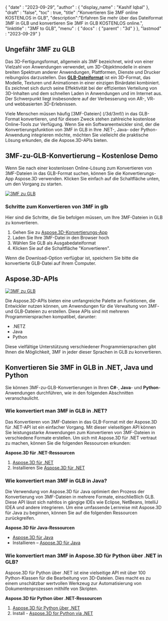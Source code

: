 {
  "date" : "2023-09-29",
  "author" : {
    "display_name" : "Kashif Iqbal"
},
  "draft" : "false",
  "toc" : true,
  "title" :"Konvertieren Sie 3MF online KOSTENLOS in GLB",
  "description":"Erfahren Sie mehr über das Dateiformat 3MF in GLB und konvertieren Sie 3MF in GLB KOSTENLOS online.",
  "linktitle" : "3MF to GLB",
  "menu" : {
    "docs" : {
      "parent" : "3d"
}
},
  "lastmod" : "2023-09-29"
}

## Ungefähr 3MF zu GLB

Das 3D-Fertigungsformat, allgemein als 3MF bezeichnet, wird von einer Vielzahl von Anwendungen verwendet, um 3D-Objektmodelle in einem breiten Spektrum anderer Anwendungen, Plattformen, Dienste und Drucker reibungslos darzustellen. Das **[GLB-Dateiformat](/3d/glb/)** ist ein 3D-Format, das Modelle, Texturen und Animationen in einer einzigen Binärdatei kombiniert. Es zeichnet sich durch seine Effektivität bei der effizienten Verteilung von 3D-Inhalten und dem schnellen Laden in Anwendungen und im Internet aus. Der Schwerpunkt liegt insbesondere auf der Verbesserung von AR-, VR- und webbasierten 3D-Erlebnissen.

Viele Menschen müssen häufig [3MF-Dateien] (/3d/3mf/) in das GLB-Format konvertieren, und für diesen Zweck stehen zahlreiche kostenlose Online-Tools zur Verfügung. Wenn Sie ein Softwareentwickler sind, der die Konvertierungsfunktion von 3MF in GLB in Ihre .NET-, Java- oder Python-Anwendung integrieren möchte, möchten Sie vielleicht die praktische Lösung erkunden, die die Aspose.3D-APIs bieten.

## 3MF-zu-GLB-Konvertierung – Kostenlose Demo

Wenn Sie nach einer kostenlosen Online-Lösung zum Konvertieren von 3MF-Dateien in das GLB-Format suchen, können Sie die Konvertierungs-App Aspose.3D verwenden. Klicken Sie einfach auf die Schaltfläche unten, um den Vorgang zu starten.

[![3MF zu GLB](../3mf-to-glb.png)](https://products.aspose.app/3d/conversion/)

### Schritte zum Konvertieren von 3MF in glb

Hier sind die Schritte, die Sie befolgen müssen, um Ihre 3MF-Dateien in GLB zu konvertieren.

1. Gehen Sie zu [Aspose.3D-Konvertierungs-App](https://products.aspose.app/3d/conversion/)
1. Laden Sie Ihre 3MF-Datei in den Browser hoch
1. Wählen Sie GLB als Ausgabedateiformat
1. Klicken Sie auf die Schaltfläche "Konvertieren".

Wenn die Download-Option verfügbar ist, speichern Sie bitte die konvertierte GLB-Datei auf Ihrem Computer.

## Aspose.3D-APIs

[![3MF zu GLB](../try-aspose-3d.png)](https://products.aspose.com/3d/)

Die Aspose.3D-APIs bieten eine umfangreiche Palette an Funktionen, die Entwickler nutzen können, um Anwendungen für die Verwaltung von 3MF- und GLB-Dateien zu erstellen. Diese APIs sind mit mehreren Programmiersprachen kompatibel, darunter:

* .NETZ
* Java
* Python

Diese vielfältige Unterstützung verschiedener Programmiersprachen gibt Ihnen die Möglichkeit, 3MF in jeder dieser Sprachen in GLB zu konvertieren.

## Konvertieren Sie 3MF in GLB in .NET, Java und Python

Sie können 3MF-zu-GLB-Konvertierungen in Ihren **C#**-, **Java**- und **Python**-Anwendungen durchführen, wie in den folgenden Abschnitten veranschaulicht.

### Wie konvertiert man 3MF in GLB in .NET?

Das Konvertieren von 3MF-Dateien in das GLB-Format mit der Aspose.3D für .NET-API ist ein einfacher Vorgang. Mit dieser vielseitigen API können Sie leistungsstarke Anwendungen zum Konvertieren von 3MF-Dateien in verschiedene Formate erstellen. Um sich mit Aspose.3D für .NET vertraut zu machen, können Sie die folgenden Ressourcen erkunden:

**Aspose.3D für .NET-Ressourcen**

1. [Aspose.3D für .NET](https://products.aspose.com/3d/net/)
1. Installieren Sie [Aspose.3D für .NET](https://docs.aspose.com/3d/net/installation/)

### Wie konvertiert man 3MF in GLB in Java?

Die Verwendung von Aspose.3D für Java optimiert den Prozess der Konvertierung von 3MF-Dateien in mehrere Formate, einschließlich GLB. Diese API lässt sich nahtlos in gängige IDEs wie Eclipse, NetBeans, IntelliJ IDEA und andere integrieren. Um eine umfassende Lernreise mit Aspose.3D für Java zu beginnen, können Sie auf die folgenden Ressourcen zurückgreifen.

**Aspose.3D für Java-Ressourcen**

* [Aspose.3D für Java](https://products.aspose.com/3d/java/)
* Installieren – [Aspose.3D für Java](https://docs.aspose.com/3d/java/installation/)

### Wie konvertiert man 3MF in Aspose.3D für Python über .NET in GLB?

Aspose.3D für Python über .NET ist eine vielseitige API mit über 100 Python-Klassen für die Bearbeitung von 3D-Dateien. Dies macht es zu einem unschätzbar wertvollen Werkzeug zur Automatisierung von Dokumentenprozessen mithilfe von Skripten.

**Aspose.3D für Python über .NET-Ressourcen**

1. [Aspose.3D für Python über .NET](https://products.aspose.com/3d/python-net/)
1. Install - [Aspose.3D for Python via .NET](https://releases.aspose.com/3d/python-net/)
